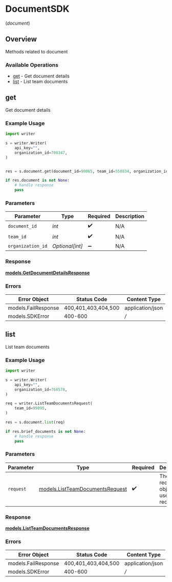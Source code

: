 # DocumentSDK
(*document*)

## Overview

Methods related to document

### Available Operations

* [get](#get) - Get document details
* [list](#list) - List team documents

## get

Get document details

### Example Usage

```python
import writer

s = writer.Writer(
    api_key="",
    organization_id=700347,
)


res = s.document.get(document_id=90065, team_id=558834, organization_id=844199)

if res.document is not None:
    # handle response
    pass
```

### Parameters

| Parameter          | Type               | Required           | Description        |
| ------------------ | ------------------ | ------------------ | ------------------ |
| `document_id`      | *int*              | :heavy_check_mark: | N/A                |
| `team_id`          | *int*              | :heavy_check_mark: | N/A                |
| `organization_id`  | *Optional[int]*    | :heavy_minus_sign: | N/A                |


### Response

**[models.GetDocumentDetailsResponse](../../models/getdocumentdetailsresponse.md)**
### Errors

| Error Object        | Status Code         | Content Type        |
| ------------------- | ------------------- | ------------------- |
| models.FailResponse | 400,401,403,404,500 | application/json    |
| models.SDKError     | 400-600             | */*                 |

## list

List team documents

### Example Usage

```python
import writer

s = writer.Writer(
    api_key="",
    organization_id=768578,
)

req = writer.ListTeamDocumentsRequest(
    team_id=99895,
)

res = s.document.list(req)

if res.brief_documents is not None:
    # handle response
    pass
```

### Parameters

| Parameter                                                                   | Type                                                                        | Required                                                                    | Description                                                                 |
| --------------------------------------------------------------------------- | --------------------------------------------------------------------------- | --------------------------------------------------------------------------- | --------------------------------------------------------------------------- |
| `request`                                                                   | [models.ListTeamDocumentsRequest](../../models/listteamdocumentsrequest.md) | :heavy_check_mark:                                                          | The request object to use for the request.                                  |


### Response

**[models.ListTeamDocumentsResponse](../../models/listteamdocumentsresponse.md)**
### Errors

| Error Object        | Status Code         | Content Type        |
| ------------------- | ------------------- | ------------------- |
| models.FailResponse | 400,401,403,404,500 | application/json    |
| models.SDKError     | 400-600             | */*                 |
